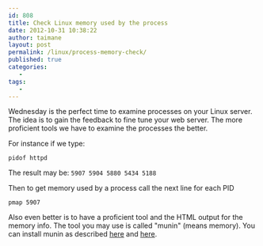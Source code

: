 ```yaml
---
id: 808
title: Check Linux memory used by the process 
date: 2012-10-31 10:38:22
author: taimane
layout: post
permalink: /linux/process-memory-check/
published: true
categories:
   -
tags:
   -
---
```

Wednesday is the perfect time to examine processes on your Linux server. The idea is to gain the feedback to fine tune your web server. The more proficient tools we have to examine the processes the better.

For instance if we type:

<code>pidof httpd</code>

The result may be:
<code>5907 5904 5880 5434 5188</code>

Then to get memory used by a process call the next line for each PID

<code>pmap 5907</code>

Also even better is to have a proficient tool and the HTML output for the memory info. The tool you may use is called "munin" (means memory). You can install munin as described <a rel="nofollow" href="http://wiki.mediatemple.net/w/(dv)_4.0_-_Making_It_Better_::_Installing_Munin">here</a> and <a rel="nofollow" href="http://articles.slicehost.com/2010/3/12/installing-munin-on-centos">here</a>.





